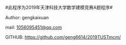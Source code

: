 #此程序为2019年天津科技大学数学建模竞赛A题程序#

Author: gengkaixuan

mail: 1056095451@qq.com

GITHUB: https://github.com/geng6614/2019TUSTmcm/
